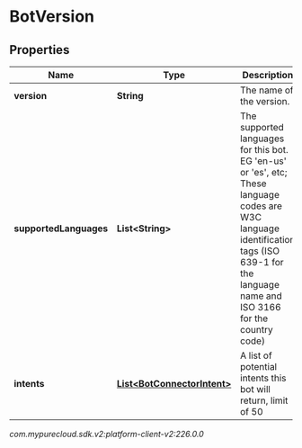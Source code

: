 # BotVersion


## Properties

| Name | Type | Description | Notes |
| ------------ | ------------- | ------------- | ------------- |
| **version** | **String** | The name of the version. |  [optional] |
| **supportedLanguages** | **List&lt;String&gt;** | The supported languages for this bot. EG 'en-us' or 'es', etc; These language codes are W3C language identification tags (ISO 639-1 for the language name and ISO 3166 for the country code) |  [optional] |
| **intents** | [**List&lt;BotConnectorIntent&gt;**](BotConnectorIntent) | A list of potential intents this bot will return, limit of 50 |  [optional] |




_com.mypurecloud.sdk.v2:platform-client-v2:226.0.0_
